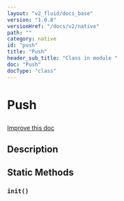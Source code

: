 ```yaml
---
layout: "v2_fluid/docs_base"
version: "1.0.8"
versionHref: "/docs/v2/native"
path: ""
category: native
id: "push"
title: "Push"
header_sub_title: "Class in module "
doc: "Push"
docType: "class"
---
```









<h1 class="api-title">


Push






</h1>

<a class="improve-v2-docs" href='http://github.com/driftyco/ionic/edit/2.0/src/plugins/push.ts#L0'>
Improve this doc
</a>






<!-- description -->
<h2>Description</h2>


<!-- @usage tag -->


<!-- @property tags -->
<h2>Static Methods</h2>
<div id="init"></div>
<h3><code>init()</code>
  
</h3>












<!-- methods on the class --><!-- related link --><!-- end content block -->


<!-- end body block -->

